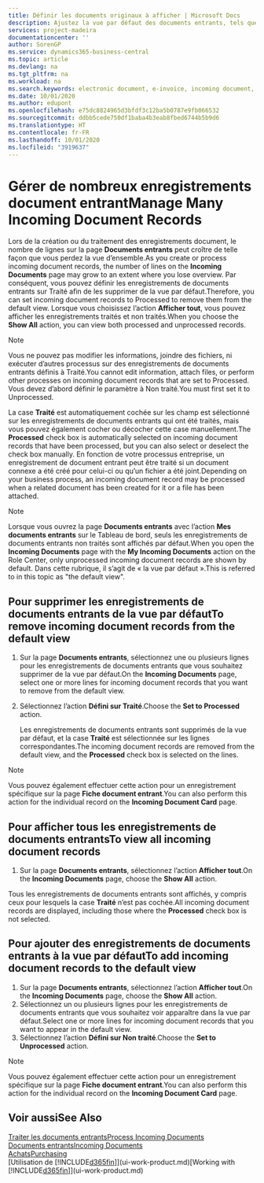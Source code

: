 ```yaml
---
title: Définir les documents originaux à afficher | Microsoft Docs
description: Ajustez la vue par défaut des documents entrants, tels que des factures électroniques, afin d’améliorer votre vue d’ensemble des enregistrements traités et non-traités.
services: project-madeira
documentationcenter: ''
author: SorenGP
ms.service: dynamics365-business-central
ms.topic: article
ms.devlang: na
ms.tgt_pltfrm: na
ms.workload: na
ms.search.keywords: electronic document, e-invoice, incoming document, OCR, ecommerce, document exchange, import invoice
ms.date: 10/01/2020
ms.author: edupont
ms.openlocfilehash: e75dc8824965d3bfdf3c12ba5b0787e9fb066532
ms.sourcegitcommit: ddbb5cede750df1baba4b3eab8fbed6744b5b9d6
ms.translationtype: HT
ms.contentlocale: fr-FR
ms.lasthandoff: 10/01/2020
ms.locfileid: "3919637"
---
```

# <a name="manage-many-incoming-document-records"></a><span data-ttu-id="ccf59-103">Gérer de nombreux enregistrements document entrant</span><span class="sxs-lookup"><span data-stu-id="ccf59-103">Manage Many Incoming Document Records</span></span>
<span data-ttu-id="ccf59-104">Lors de la création ou du traitement des enregistrements document, le nombre de lignes sur la page **Documents entrants** peut croître de telle façon que vous perdez la vue d’ensemble.</span><span class="sxs-lookup"><span data-stu-id="ccf59-104">As you create or process incoming document records, the number of lines on the **Incoming Documents** page may grow to an extent where you lose overview.</span></span> <span data-ttu-id="ccf59-105">Par conséquent, vous pouvez définir les enregistrements de documents entrants sur Traité afin de les supprimer de la vue par défaut.</span><span class="sxs-lookup"><span data-stu-id="ccf59-105">Therefore, you can set incoming document records to Processed to remove them from the default view.</span></span> <span data-ttu-id="ccf59-106">Lorsque vous choisissez l’action **Afficher tout**, vous pouvez afficher les enregistrements traités et non traités.</span><span class="sxs-lookup"><span data-stu-id="ccf59-106">When you choose the **Show All** action, you can view both processed and unprocessed records.</span></span>

> [!NOTE]  
>   <span data-ttu-id="ccf59-107">Vous ne pouvez pas modifier les informations, joindre des fichiers, ni exécuter d’autres processus sur des enregistrements de documents entrants définis à Traité.</span><span class="sxs-lookup"><span data-stu-id="ccf59-107">You cannot edit information, attach files, or perform other processes on incoming document records that are set to Processed.</span></span> <span data-ttu-id="ccf59-108">Vous devez d’abord définir le paramètre à Non traité.</span><span class="sxs-lookup"><span data-stu-id="ccf59-108">You must first set it to Unprocessed.</span></span>

<span data-ttu-id="ccf59-109">La case **Traité** est automatiquement cochée sur les champ est sélectionné sur les enregistrements de documents entrants qui ont été traités, mais vous pouvez également cocher ou décocher cette case manuellement.</span><span class="sxs-lookup"><span data-stu-id="ccf59-109">The **Processed** check box is automatically selected on incoming document records that have been processed, but you can also select or deselect the check box manually.</span></span> <span data-ttu-id="ccf59-110">En fonction de votre processus entreprise, un enregistrement de document entrant peut être traité si un document connexe a été créé pour celui-ci ou qu’un fichier a été joint.</span><span class="sxs-lookup"><span data-stu-id="ccf59-110">Depending on your business process, an incoming document record may be processed when a related document has been created for it or a file has been attached.</span></span>

> [!NOTE]  
>   <span data-ttu-id="ccf59-111">Lorsque vous ouvrez la page **Documents entrants** avec l’action **Mes documents entrants** sur le Tableau de bord, seuls les enregistrements de documents entrants non traités sont affichés par défaut.</span><span class="sxs-lookup"><span data-stu-id="ccf59-111">When you open the **Incoming Documents** page with the **My Incoming Documents** action on the Role Center, only unprocessed incoming document records are shown by default.</span></span> <span data-ttu-id="ccf59-112">Dans cette rubrique, il s’agit de « la vue par défaut ».</span><span class="sxs-lookup"><span data-stu-id="ccf59-112">This is referred to in this topic as "the default view".</span></span>

## <a name="to-remove-incoming-document-records-from-the-default-view"></a><span data-ttu-id="ccf59-113">Pour supprimer les enregistrements de documents entrants de la vue par défaut</span><span class="sxs-lookup"><span data-stu-id="ccf59-113">To remove incoming document records from the default view</span></span>
1. <span data-ttu-id="ccf59-114">Sur la page **Documents entrants**, sélectionnez une ou plusieurs lignes pour les enregistrements de documents entrants que vous souhaitez supprimer de la vue par défaut.</span><span class="sxs-lookup"><span data-stu-id="ccf59-114">On the **Incoming Documents** page, select one or more lines for incoming document records that you want to remove from the default view.</span></span>
2. <span data-ttu-id="ccf59-115">Sélectionnez l’action **Défini sur Traité**.</span><span class="sxs-lookup"><span data-stu-id="ccf59-115">Choose the **Set to Processed** action.</span></span>

    <span data-ttu-id="ccf59-116">Les enregistrements de documents entrants sont supprimés de la vue par défaut, et la case **Traité** est sélectionnée sur les lignes correspondantes.</span><span class="sxs-lookup"><span data-stu-id="ccf59-116">The incoming document records are removed from the default view, and the **Processed** check box is selected on the lines.</span></span>

> [!NOTE]  
>   <span data-ttu-id="ccf59-117">Vous pouvez également effectuer cette action pour un enregistrement spécifique sur la page **Fiche document entrant**.</span><span class="sxs-lookup"><span data-stu-id="ccf59-117">You can also perform this action for the individual record on the **Incoming Document Card** page.</span></span>

## <a name="to-view-all-incoming-document-records"></a><span data-ttu-id="ccf59-118">Pour afficher tous les enregistrements de documents entrants</span><span class="sxs-lookup"><span data-stu-id="ccf59-118">To view all incoming document records</span></span>
1. <span data-ttu-id="ccf59-119">Sur la page **Documents entrants**, sélectionnez l’action **Afficher tout**.</span><span class="sxs-lookup"><span data-stu-id="ccf59-119">On the **Incoming Documents** page, choose the **Show All** action.</span></span>

<span data-ttu-id="ccf59-120">Tous les enregistrements de documents entrants sont affichés, y compris ceux pour lesquels la case **Traité** n’est pas cochée.</span><span class="sxs-lookup"><span data-stu-id="ccf59-120">All incoming document records are displayed, including those where the **Processed** check box is not selected.</span></span>

## <a name="to-add-incoming-document-records-to-the-default-view"></a><span data-ttu-id="ccf59-121">Pour ajouter des enregistrements de documents entrants à la vue par défaut</span><span class="sxs-lookup"><span data-stu-id="ccf59-121">To add incoming document records to the default view</span></span>
1. <span data-ttu-id="ccf59-122">Sur la page **Documents entrants**, sélectionnez l’action **Afficher tout**.</span><span class="sxs-lookup"><span data-stu-id="ccf59-122">On the **Incoming Documents** page, choose the **Show All** action.</span></span>
2. <span data-ttu-id="ccf59-123">Sélectionnez un ou plusieurs lignes pour les enregistrements de documents entrants que vous souhaitez voir apparaître dans la vue par défaut.</span><span class="sxs-lookup"><span data-stu-id="ccf59-123">Select one or more lines for incoming document records that you want to appear in the default view.</span></span>
3. <span data-ttu-id="ccf59-124">Sélectionnez l’action **Défini sur Non traité**.</span><span class="sxs-lookup"><span data-stu-id="ccf59-124">Choose the **Set to Unprocessed** action.</span></span>  

> [!NOTE]  
>   <span data-ttu-id="ccf59-125">Vous pouvez également effectuer cette action pour un enregistrement spécifique sur la page **Fiche document entrant**.</span><span class="sxs-lookup"><span data-stu-id="ccf59-125">You can also perform this action for the individual record on the **Incoming Document Card** page.</span></span>

## <a name="see-also"></a><span data-ttu-id="ccf59-126">Voir aussi</span><span class="sxs-lookup"><span data-stu-id="ccf59-126">See Also</span></span>
[<span data-ttu-id="ccf59-127">Traiter les documents entrants</span><span class="sxs-lookup"><span data-stu-id="ccf59-127">Process Incoming Documents</span></span>](across-process-income-documents.md)  
[<span data-ttu-id="ccf59-128">Documents entrants</span><span class="sxs-lookup"><span data-stu-id="ccf59-128">Incoming Documents</span></span>](across-income-documents.md)  
[<span data-ttu-id="ccf59-129">Achats</span><span class="sxs-lookup"><span data-stu-id="ccf59-129">Purchasing</span></span>](purchasing-manage-purchasing.md)  
<span data-ttu-id="ccf59-130">[Utilisation de [!INCLUDE[d365fin](includes/d365fin_md.md)]](ui-work-product.md)</span><span class="sxs-lookup"><span data-stu-id="ccf59-130">[Working with [!INCLUDE[d365fin](includes/d365fin_md.md)]](ui-work-product.md)</span></span>
